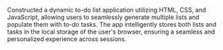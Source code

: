 Constructed a dynamic to-do list application utilizing HTML, CSS, and JavaScript,
allowing users to seamlessly generate multiple lists and populate them with to-do
tasks. The app intelligently stores both lists and tasks in the local storage of the
user's browser, ensuring a seamless and personalized experience across sessions.
